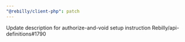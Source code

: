 ```yaml
---
"@rebilly/client-php": patch
---
```


Update description for authorize-and-void setup instruction Rebilly/api-definitions#1790

